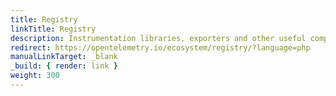 ```yaml
---
title: Registry
linkTitle: Registry
description: Instrumentation libraries, exporters and other useful components for OpenTelemetry PHP
redirect: https://opentelemetry.io/ecosystem/registry/?language=php
manualLinkTarget: _blank
_build: { render: link }
weight: 300
---
```

